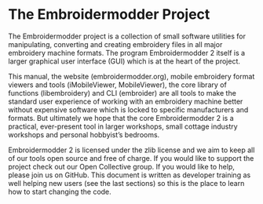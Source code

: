 # The Embroidermodder Project

The Embroidermodder project is a collection of small software utilities for manipulating, converting and creating embroidery files in all major embroidery machine formats. The program Embroidermodder 2 itself is a larger graphical user interface (GUI) which is at the heart of the project. 

This manual, the website (embroidermodder.org), mobile embroidery format viewers and tools (iMobileViewer, MobileViewer), the core library of functions (libembroidery) and CLI (embroider) are all tools to make the standard user experience of working with an embroidery machine better without expensive software which is locked to specific manufacturers and formats. But ultimately we hope that the core Embroidermodder 2 is a practical, ever-present tool in larger workshops, small cottage industry workshops and personal hobbyist’s bedrooms. 

Embroidermodder 2 is licensed under the zlib license and we aim to keep all of our tools open source and free of charge. If you would like to support the project check out our Open Collective group. If you would like to help, please join us on GitHub. This document is written as developer training as well helping new users (see the last sections) so this is the place to learn how to start changing the code.
